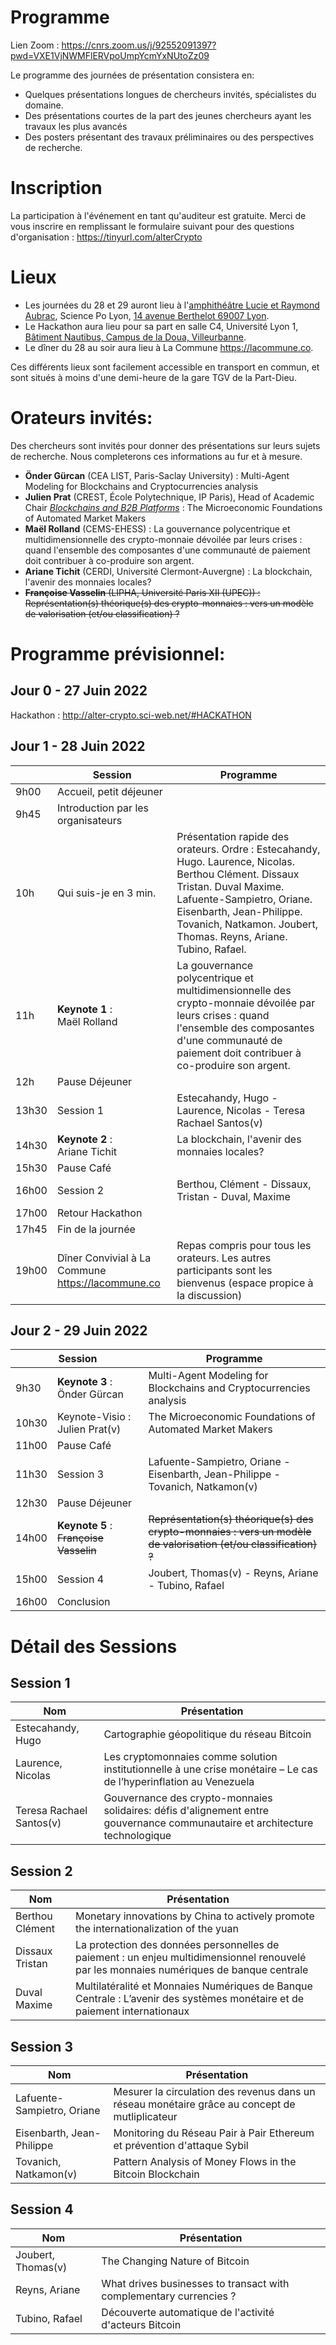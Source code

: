 # Programme 

Lien Zoom : https://cnrs.zoom.us/j/92552091397?pwd=VXE1VjNWMFlERVpoUmpYcmYxNUtoZz09

Le programme des journées de présentation consistera en: 

- Quelques présentations longues de chercheurs invités, spécialistes du domaine.
- Des présentations courtes de la part des jeunes chercheurs ayant les travaux les plus avancés
- Des posters présentant des travaux préliminaires ou des perspectives de recherche.

# Inscription
La participation à l'événement en tant qu'auditeur est gratuite. Merci de vous inscrire en remplissant le formulaire suivant pour des questions d'organisation : https://tinyurl.com/alterCrypto

# Lieux
* Les journées du 28 et 29 auront lieu à l'[amphithéâtre Lucie et Raymond Aubrac](https://www.sciencespo-lyon.fr/sites/default/files/20210216_plan_campus_Sciences_Po_Lyon.pdf), Science Po Lyon, [14 avenue Berthelot 69007 Lyon](https://goo.gl/maps/euS7iT4qECo6GyMY7).
* Le Hackathon aura lieu pour sa part en salle C4, Université Lyon 1, [Bâtiment Nautibus, Campus de la Doua, Villeurbanne](https://goo.gl/maps/zVHrh78Wq2q7wZrc7).
* Le dîner du 28 au soir aura lieu à La Commune https://lacommune.co.

Ces différents lieux sont facilement accessible en transport en commun, et sont situés à moins d'une demi-heure de la gare TGV de la Part-Dieu.

# Orateurs invités:
Des chercheurs sont invités pour donner des présentations sur leurs sujets de recherche. Nous completerons ces informations au fur et à mesure.
- **Önder Gürcan** (CEA LIST, Paris-Saclay University) : Multi-Agent Modeling for Blockchains and Cryptocurrencies analysis
- **Julien Prat** (CREST, École Polytechnique, IP Paris), Head of Academic Chair [*Blockchains and B2B Platforms*](https://blockchain-chair.io/) : The Microeconomic Foundations of Automated Market Makers
- **Maël Rolland** (CEMS-EHESS) : La gouvernance polycentrique et multidimensionnelle des crypto-monnaie dévoilée par leurs crises : quand l'ensemble des composantes d'une communauté de paiement doit contribuer à co-produire son argent.
- **Ariane Tichit** (CERDI, Université Clermont-Auvergne) : La blockchain, l'avenir des monnaies locales?
- ~~**Françoise Vasselin** (LIPHA, Université Paris XII (UPEC)) : Représentation(s) théorique(s) des crypto-monnaies : vers un modèle de valorisation (et/ou classification) ?~~

# Programme prévisionnel:

## Jour 0 - 27 Juin 2022
Hackathon : http://alter-crypto.sci-web.net/#HACKATHON

## Jour 1 - 28 Juin 2022

|   | Session  | Programme                        |                                                                                                                                                                              
|-------|------------------------------------------------|------------------------------------------------------------------------------------------------------------------------------------------------------------------------------------------------------------|
| 9h00  | Accueil, petit déjeuner                        |                                                                                                                                                                                                       | 
| 9h45  | Introduction par les organisateurs             |                                                                                                                                                                                                            |  
| 10h   | Qui suis-je en 3 min.                          | Présentation rapide des orateurs. Ordre : Estecahandy, Hugo. Laurence, Nicolas. Berthou Clément. Dissaux Tristan. Duval Maxime. Lafuente-Sampietro, Oriane. Eisenbarth, Jean-Philippe. Tovanich, Natkamon. Joubert, Thomas. Reyns, Ariane. Tubino, Rafael.                                                                                                                                                                        | 
| 11h   | **Keynote 1** : <br> Maël Rolland                       | La gouvernance polycentrique et multidimensionnelle des crypto-monnaie dévoilée par leurs crises : quand l'ensemble des composantes d'une communauté de paiement doit contribuer à co-produire son argent. |   |   |
| 12h   | Pause Déjeuner                                 |                                                                                                                                                                                                       |
| 13h30 | Session 1                                      | Estecahandy, Hugo - Laurence, Nicolas - Teresa Rachael Santos(v)                                                                                                                                                   |  
| 14h30 | **Keynote 2** : <br> Ariane Tichit                      | La blockchain, l'avenir des monnaies locales?                                                                                                                                                              |
| 15h30 | Pause Café                                     |                                                                                                                                                                                                       |  
| 16h00 | Session 2                                      | Berthou, Clément - Dissaux, Tristan - Duval, Maxime                                                                                                                                                        | 
| 17h00 | Retour Hackathon                               |                                                                                                                                                                                                            | 
| 17h45 | Fin de la journée                              |                                                                                                                                                                                                       |  
| 19h00 | Dîner Convivial à La Commune https://lacommune.co | Repas compris pour tous les orateurs. Les autres participants sont les bienvenus (espace propice à la discussion)                                                                                          |   |   |

## Jour 2 - 29 Juin 2022
|   | Session                 | Programme                                                                                                                                                                                                    |
|-------|------------------------------------------------|------------------------------------------------------------------------------------------------------------------------------------------------------------------------------------------------------------|
| 9h30  | **Keynote 3** : <br> Önder Gürcan       | Multi-Agent Modeling for Blockchains and Cryptocurrencies analysis                                           |   
| 10h30 | Keynote-Visio : <br> Julien Prat(v)    | The Microeconomic Foundations of Automated Market Makers                                               |   
| 11h00 | Pause Café                     |                                                                                                         |   
| 11h30   | Session 3                      | Lafuente-Sampietro, Oriane - Eisenbarth, Jean-Philippe - Tovanich, Natkamon(v)                                  | 
| 12h30   | Pause Déjeuner                 |                                                                                                         | 
| 14h00 | **Keynote 5** : <br> ~~Françoise Vasselin~~ | ~~Représentation(s) théorique(s) des crypto-monnaies : vers un modèle de valorisation (et/ou classification) ?~~ |  
| 15h00 | Session 4                      |  Joubert, Thomas(v) - Reyns, Ariane - Tubino, Rafael                                         |   
| 16h00 | Conclusion                     |     

# Détail des Sessions
## Session 1

| Nom               | Présentation                                                                                                       |
|-------------------|--------------------------------------------------------------------------------------------------------------------|
| Estecahandy, Hugo | Cartographie géopolitique du réseau Bitcoin                                                                        |
| Laurence, Nicolas | Les cryptomonnaies comme solution institutionnelle à une crise monétaire – Le cas de l’hyperinflation au Venezuela |
| Teresa Rachael Santos(v) | Gouvernance des crypto-monnaies solidaires: défis d'alignement entre gouvernance communautaire et architecture technologique |

## Session 2

| Nom             | Présentation                                                                                                                             |
|-----------------|------------------------------------------------------------------------------------------------------------------------------------------|
| Berthou Clément | Monetary innovations by China to actively promote the internationalization of the yuan                                                   |
| Dissaux Tristan | La protection des données personnelles de paiement : un enjeu multidimensionnel renouvelé par les monnaies numériques de banque centrale |
| Duval Maxime    | Multilatéralité et Monnaies Numériques de Banque Centrale : L’avenir des systèmes monétaire et de paiement internationaux                |

## Session 3
| Nom                        | Présentation                                                                                   |
|----------------------------|------------------------------------------------------------------------------------------------|
| Lafuente-Sampietro, Oriane | Mesurer la circulation des revenus dans un réseau monétaire grâce au concept de mutliplicateur |
| Eisenbarth, Jean-Philippe  | Monitoring du Réseau Pair à Pair Ethereum et prévention d'attaque Sybil                        |
| Tovanich, Natkamon(v)         | Pattern Analysis of Money Flows in the Bitcoin Blockchain                                      |

## Session 4
| Nom                     | Présentation                                                                                         |
|-------------------------|------------------------------------------------------------------------------------------------------|
| Joubert, Thomas(v)         | The Changing Nature of Bitcoin                                                                       |
| Reyns, Ariane | What drives businesses to transact with complementary currencies ?                                   |
| Tubino, Rafael           | Découverte automatique de l'activité d'acteurs Bitcoin                                               |


